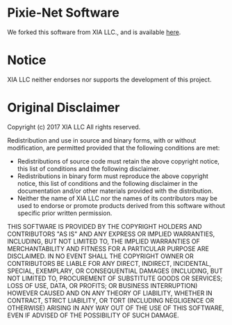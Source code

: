 # Pixie-Net Software
We forked this software from XIA LLC., and is available [here](http://support.xia.com/default.asp?W772). 

# Notice
XIA LLC neither endorses nor supports the development of this project.  

# Original Disclaimer
Copyright (c) 2017 XIA LLC
All rights reserved.

Redistribution and use in source and binary forms, 
with or without modification, are permitted provided 
that the following conditions are met:

 * Redistributions of source code must retain the above
    copyright notice, this list of conditions and the 
    following disclaimer.
 * Redistributions in binary form must reproduce the
    above copyright notice, this list of conditions and the 
    following disclaimer in the documentation and/or other 
    materials provided with the distribution.
 * Neither the name of XIA LLC
    nor the names of its contributors may be used to endorse 
    or promote products derived from this software without 
    specific prior written permission.

THIS SOFTWARE IS PROVIDED BY THE COPYRIGHT HOLDERS AND
CONTRIBUTORS "AS IS" AND ANY EXPRESS OR IMPLIED WARRANTIES, 
INCLUDING, BUT NOT LIMITED TO, THE IMPLIED WARRANTIES OF 
MERCHANTABILITY AND FITNESS FOR A PARTICULAR PURPOSE ARE DISCLAIMED. 
IN NO EVENT SHALL THE COPYRIGHT OWNER OR CONTRIBUTORS BE LIABLE 
FOR ANY DIRECT, INDIRECT, INCIDENTAL, SPECIAL, EXEMPLARY, OR 
CONSEQUENTIAL DAMAGES (INCLUDING, BUT NOT LIMITED TO, 
PROCUREMENT OF SUBSTITUTE GOODS OR SERVICES; LOSS OF USE, 
DATA, OR PROFITS; OR BUSINESS INTERRUPTION) HOWEVER CAUSED AND ON 
ANY THEORY OF LIABILITY, WHETHER IN CONTRACT, STRICT LIABILITY, OR 
TORT (INCLUDING NEGLIGENCE OR OTHERWISE) ARISING IN ANY WAY OUT OF 
THE USE OF THIS SOFTWARE, EVEN IF ADVISED OF THE POSSIBILITY OF 
SUCH DAMAGE.
